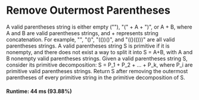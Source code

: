 # Remove Outermost Parentheses

A valid parentheses string is either empty (""), "(" + A + ")", or A + B, where A and B are valid parentheses strings, and + represents string concatenation.  For example, "", "()", "(())()", and "(()(()))" are all valid parentheses strings.
A valid parentheses string S is primitive if it is nonempty, and there does not exist a way to split it into S = A+B, with A and B nonempty valid parentheses strings.
Given a valid parentheses string S, consider its primitive decomposition: S = P_1 + P_2 + ... + P_k, where P_i are primitive valid parentheses strings.
Return S after removing the outermost parentheses of every primitive string in the primitive decomposition of S.


#### Runtime: 44 ms (93.88%)
